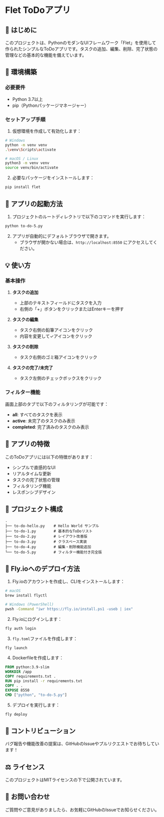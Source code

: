 # Flet ToDoアプリ

## 👋 はじめに

このプロジェクトは、PythonのモダンなUIフレームワーク「Flet」を使用して作られたシンプルなToDoアプリです。タスクの追加、編集、削除、完了状態の管理などの基本的な機能を備えています。

## 🔧 環境構築

### 必要要件
- Python 3.7以上
- pip（Pythonパッケージマネージャー）

### セットアップ手順

1. 仮想環境を作成して有効化します：
```bash
# Windows
python -m venv venv
.\venv\Scripts\activate

# macOS / Linux
python3 -m venv venv
source venv/bin/activate
```

2. 必要なパッケージをインストールします：
```bash
pip install flet
```

## 🚀 アプリの起動方法

1. プロジェクトのルートディレクトリで以下のコマンドを実行します：
```bash
python to-do-5.py
```

2. アプリが自動的にデフォルトブラウザで開きます。
   - ブラウザが開かない場合は、`http://localhost:8550` にアクセスしてください。

## 💡 使い方

### 基本操作
1. **タスクの追加**
   - 上部のテキストフィールドにタスクを入力
   - 右側の「+」ボタンをクリックまたはEnterキーを押す

2. **タスクの編集**
   - タスク右側の鉛筆アイコンをクリック
   - 内容を変更して✓アイコンをクリック

3. **タスクの削除**
   - タスク右側のゴミ箱アイコンをクリック

4. **タスクの完了/未完了**
   - タスク左側のチェックボックスをクリック

### フィルター機能
画面上部のタブで以下のフィルタリングが可能です：
- **all**: すべてのタスクを表示
- **active**: 未完了のタスクのみ表示
- **completed**: 完了済みのタスクのみ表示

## 🌟 アプリの特徴

このToDoアプリには以下の特徴があります：
- シンプルで直感的なUI
- リアルタイムな更新
- タスクの完了状態の管理
- フィルタリング機能
- レスポンシブデザイン

## 📝 プロジェクト構成

```
.
├── to-do-hello.py    # Hello World サンプル
├── to-do-1.py        # 基本的なToDoリスト
├── to-do-2.py        # レイアウト改善版
├── to-do-3.py        # クラスベース実装
├── to-do-4.py        # 編集・削除機能追加
└── to-do-5.py        # フィルター機能付き完全版
```

## 🚀 Fly.ioへのデプロイ方法

1. Fly.ioのアカウントを作成し、CLIをインストールします：
```bash
# macOS
brew install flyctl

# Windows (PowerShell)
pwsh -Command "iwr https://fly.io/install.ps1 -useb | iex"
```

2. Fly.ioにログインします：
```bash
fly auth login
```

3. `fly.toml`ファイルを作成します：
```bash
fly launch
```

4. Dockerfileを作成します：
```dockerfile
FROM python:3.9-slim
WORKDIR /app
COPY requirements.txt .
RUN pip install -r requirements.txt
COPY . .
EXPOSE 8550
CMD ["python", "to-do-5.py"]
```

5. デプロイを実行します：
```bash
fly deploy
```

## 🤝 コントリビューション

バグ報告や機能改善の提案は、GitHubのIssueやプルリクエストでお待ちしています！

## ⚖️ ライセンス

このプロジェクトはMITライセンスの下で公開されています。

## 📮 お問い合わせ

ご質問やご意見がありましたら、お気軽にGitHubのIssueでお知らせください。